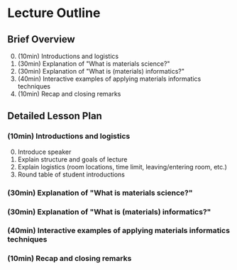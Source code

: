 # Lecture Outline

## Brief Overview
0. (10min) Introductions and logistics
0. (30min) Explanation of "What is materials science?"
0. (30min) Explanation of "What is (materials) informatics?"
0. (40min) Interactive examples of applying materials informatics techniques
0. (10min) Recap and closing remarks

## Detailed Lesson Plan

### (10min) Introductions and logistics
0. Introduce speaker
0. Explain structure and goals of lecture
0. Explain logistics (room locations, time limit, leaving/entering room, etc.)
0. Round table of student introductions

### (30min) Explanation of "What is materials science?"


### (30min) Explanation of "What is (materials) informatics?"


### (40min) Interactive examples of applying materials informatics techniques


### (10min) Recap and closing remarks
